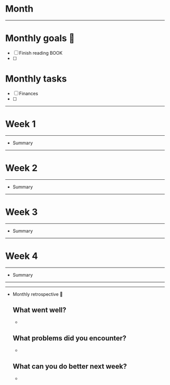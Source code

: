 # Month

---

# Monthly goals 🎯

- [ ]  Finish reading BOOK
- [ ]  

# Monthly tasks

- [ ]  Finances
- [ ]  

---

# Week 1

---

- Summary

---

# Week 2

---

- Summary

---

# Week 3

---

- Summary

---

# Week 4

---

- Summary

---

---

- Monthly retrospective 💭
    
    ## What went well?
    
    - 
    
    ## What problems did you encounter?
    
    - 
    
    ## What can you do better next week?
    
    -